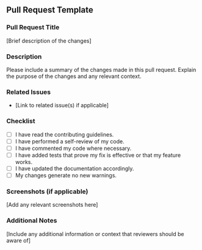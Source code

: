 ## Pull Request Template

### Pull Request Title
[Brief description of the changes]

### Description
Please include a summary of the changes made in this pull request. Explain the purpose of the changes and any relevant context.

### Related Issues
- [Link to related issue(s) if applicable]

### Checklist
- [ ] I have read the contributing guidelines.
- [ ] I have performed a self-review of my code.
- [ ] I have commented my code where necessary.
- [ ] I have added tests that prove my fix is effective or that my feature works.
- [ ] I have updated the documentation accordingly.
- [ ] My changes generate no new warnings.

### Screenshots (if applicable)
[Add any relevant screenshots here]

### Additional Notes
[Include any additional information or context that reviewers should be aware of]